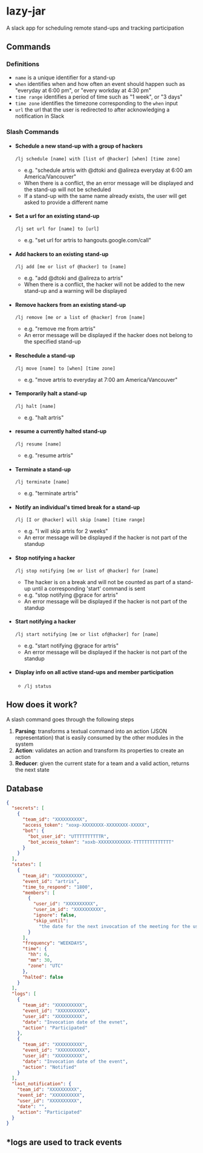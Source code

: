 # lazy-jar

A slack app for scheduling remote stand-ups and tracking participation

## Commands

### Definitions

* `name` is a unique identifier for a stand-up
* `when` identifies when and how often an event should happen such as "everyday at 6:00 pm", or "every workday at 4:30 pm"
* `time range` identifies a period of time such as "1 week", or "3 days"
* `time zone` identifies the timezone corresponding to the `when` input
* `url` the url that the user is redirected to after acknowledging a notification in Slack

### Slash Commands

* #### Schedule a new stand-up with a group of hackers
    `/lj schedule [name] with [list of @hacker] [when] [time zone]`
  * e.g. "schedule artris with @dtoki and @alireza everyday at 6:00 am America/Vancouver"
  * When there is a conflict, the an error message will be displayed and the stand-up will not be scheduled
  * If a stand-up with the same name already exists, the user will get asked to provide a different name

* #### Set a url for an existing stand-up
    `/lj set url for [name] to [url]`
  * e.g. "set url for artris to hangouts.google.com/call"
  
* #### Add hackers to an existing stand-up
    `/lj add [me or list of @hacker] to [name]` 
  * e.g. "add @dtoki and @alireza to artris"
  * When there is a conflict, the hacker will not be added to the new stand-up and a warning will be displayed

* #### Remove hackers from an existing stand-up
    `/lj remove [me or a list of @hacker] from [name]`
  * e.g. "remove me from artris"
  * An error message will be displayed if the hacker does not belong to the specified stand-up

* #### Reschedule a stand-up
    `/lj move [name] to [when] [time zone]`
  * e.g. "move artris to everyday at 7:00 am America/Vancouver"

* #### Temporarily halt a stand-up
    `/lj halt [name]`
  * e.g. "halt artris"

* #### resume a currently halted stand-up
    `/lj resume [name]`
  * e.g. "resume artris"

* #### Terminate a stand-up
    `/lj terminate [name]`
  * e.g. "terminate artris"

* #### Notify an individual's timed break for a stand-up
    `/lj [I or @hacker] will skip [name] [time range]`

  * e.g. "I will skip artris for 2 weeks"
  * An error message will be displayed if the hacker is not part of the standup

* #### Stop notifying a hacker
    `/lj stop notifying [me or list of @hacker] for [name]`
  * The hacker is on a break and will not be counted as part of a stand-up until a corresponding 'start' command is sent
  * e.g. "stop notifying @grace for artris"
  * An error message will be displayed if the hacker is not part of the standup

* #### Start notifying a hacker 
    `/lj start notifying [me or list of@hacker] for [name]`
  * e.g. "start notifying @grace for artris"
  * An error message will be displayed if the hacker is not part of the standup

* #### Display info on all active stand-ups and member participation
    * `/lj status`


## How does it work?

A slash command goes through the following steps

1.  **Parsing**: transforms a textual command into an action (JSON representation) that is easily consumed by the other modules in the system
2.  **Action**: validates an action and transform its properties to create an action
3.  **Reducer**: given the current state for a team and a valid action, returns the next state

## Database

```json
{
  "secrets": [
    {
      "team_id": "XXXXXXXXXX",
      "access_token": "xoxp-XXXXXXXX-XXXXXXXX-XXXXX",
      "bot": {
        "bot_user_id": "UTTTTTTTTTTR",
        "bot_access_token": "xoxb-XXXXXXXXXXXX-TTTTTTTTTTTTTT"
      }
    }
  ],
  "states": [
    {
      "team_id": "XXXXXXXXXX",
      "event_id": "artris",
      "time_to_respond": "1800",
      "members": [
        {
          "user_id": "XXXXXXXXXX",
          "user_im_id": "XXXXXXXXXX",
          "ignore": false,
          "skip_until":
            "the date for the next invocation of the meeting for the user"
        }
      ],
      "frequency": "WEEKDAYS",
      "time": {
        "hh": 6,
        "mm": 30,
        "zone": "UTC"
      },
      "halted": false
    }
  ],
  "logs": [
    {
      "team_id": "XXXXXXXXXX",
      "event_id": "XXXXXXXXXX",
      "user_id": "XXXXXXXXXX",
      "date": "Invocation date of the evnet",
      "action": "Participated"
    },
    {
      "team_id": "XXXXXXXXXX",
      "event_id": "XXXXXXXXXX",
      "user_id": "XXXXXXXXXX",
      "date": "Invocation date of the event",
      "action": "Notified"
    }
  ],
  "last_notification": {
    "team_id": "XXXXXXXXXX",
    "event_id": "XXXXXXXXXX",
    "user_id": "XXXXXXXXXX",
    "date": "",
    "action": "Participated"
  }
}
```
## *logs are used to track events

